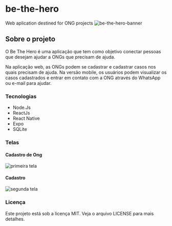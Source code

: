 # be-the-hero
Web aplication destined for ONG projects
![be-the-hero-banner](https://user-images.githubusercontent.com/46754034/190867023-e872aa3d-8fa3-4535-8dd0-4f0b9750c930.png)
<h2>Sobre o projeto </h2>
<p>
O Be The Hero é uma aplicação que tem como objetivo conectar pessoas que desejam ajudar a ONGs que precisam de ajuda.
</p>
<p>
Na aplicação web, as ONGs podem se cadastrar e cadastrar casos nos quais precisam de ajuda. Na versão mobile, os usuários podem visualizar os casos cadastrados e entrar em contato com a ONG através do WhatsApp ou e-mail para ajudar.
 </p>
 
 <h3>Tecnologias</h3>
 <ul>
  <li>Node.Js</li>
  <li>ReactJs</li>
  <li>React Native</li>
  <li>Expo</li>
  <li>SQLite</li>
</ul>
<h3>Telas</h3>
<h4>Cadastro de Ong</h4>
<img src='https://github.com/Gabriel-Vict0r/be-the-hero/assets/46754034/60d07c53-d57e-4c5a-8d7e-7df4c587035d' alt = 'primeira tela' />
<h4>Cadastro</h4>
<img src='https://github.com/Gabriel-Vict0r/be-the-hero/assets/46754034/257c9d48-cd68-497c-b7ac-8e51e94e8f7b' alt='segunda tela' />
<h3>Licença</h3>
<p>Este projeto está sob a licença MIT. Veja o arquivo LICENSE para mais detalhes. </p>
